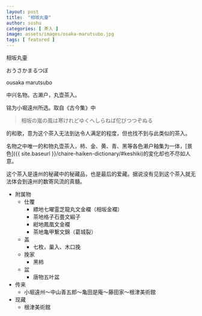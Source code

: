 ```yaml
---
layout: post
title:  "相坂丸壷"
author: soshu
categories: [ 茶入 ]
image: assets/images/osaka-marutsubo.jpg
tags: [ featured ]
---
```


相坂丸壷

おうさかまるつぼ

ousaka marutsubo

中兴名物。古濑户，丸壶茶入。

铭为小堀遠州所选。取自《古今集》中

> 相坂の嵐の風は寒けれどゆくへしらねば佗びつつぞぬる

的和歌，意为这个茶入无法到达令人满足的程度，但也找不到与此类似的茶入。

名物之中唯一的和物丸壶茶入，柿、金、黄、青、黑等各色濑户釉集为一体，[景色]({{ site.baseurl }}/chaire-haiken-dictionary/#keshiki)的変化却也不尽如人意。

这个茶入是遠州的秘藏中的秘藏品，也是最后的爱藏。据说没有见到这个茶入就无法体会到遠州的数寄风流的真髓。

+ 附属物
    + 仕覆
        + 縹地七曜霊芝龍丸文金襴（相坂金襴）
        + 茶地格子石畳文緞子
        + 紺地鳳凰文金襴
        + 茶地亀甲繋文錦（葛城裂）
    + 盖
        + 七枚，巢入、木口挽
    + 挽家
        + 黑柿
    + 盆
        + 唐物五叶盆
+ 传来
    + 小堀遠州～中山善五郎～亀田是庵～藤田家～根津美術館
+ 现藏
    + 根津美術館
